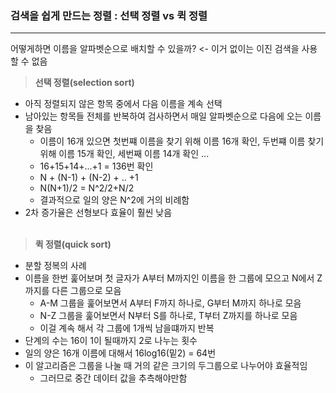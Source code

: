 ### 검색을 쉽게 만드는 정렬 : 선택 정렬 vs 퀵 정렬 
---
 어떻게하면 이름을 알파벳순으로 배치할 수 있을까? <- 이거 없이는 이진 검색을 사용할 수 없음 

>**선택 정렬(selection sort)**
+ 아직 정렬되지 않은 항목 중에서 다음 이름을 계속 선택
+ 남아있는 항목들 전체를 반복하여 검사하면서 매일 알파벳순으로 다음에 오는 이름을 찾음
  + 이름이 16개 있으면 첫번쨰 이름을 찾기 위해 이름 16개 확인, 두번쨰 이름 찾기 위해 이름 15개 확인, 세번째 이름 14개 확인 ... 
  + 16+15+14+...+1 = 136번 확인 
  + N + (N-1) + (N-2) + .. +1 
  + N(N+1)/2 = N^2/2+N/2
  + 결과적으로 일의 양은 N^2에 거의 비례함 
+ 2차 증가율은 선형보다 효율이 훨씬 낮음<br><br>

>**퀵 정렬(quick sort)**
+ 분할 정복의 사례 
+ 이름을 한번 훑어보며 첫 글자가 A부터 M까지인 이름을 한 그룹에 모으고 N에서 Z까지를 다른 그룹으로 모음 
  + A-M 그룹을 훑어보면서 A부터 F까지 하나로, G부터 M까지 하나로 모음
  + N-Z 그룹을 훑어보면서 N부터 S를 하나로, T부터 Z까지를 하나로 모음
  + 이걸 계속 해서 각 그룹에 1개씩 남을떄까지 반복 
+ 단계의 수는 16이 1이 될때까지 2로 나누는 횟수  
+ 일의 양은 16개 이름에 대해서 16log16(밑2) = 64번 
+ 이 알고리즘은 그룹을 나눌 때 거의 같은 크기의 두그룹으로 나누어야 효율적임
  + 그러므로 중간 데이터 값을 추측해야만함 